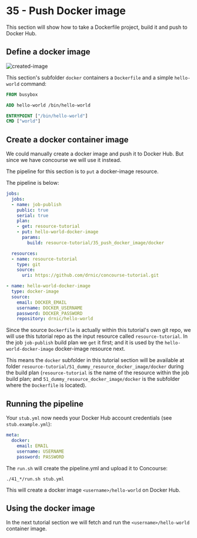 35 - Push Docker image
======================

This section will show how to take a Dockerfile project, build it and push to Docker Hub.

Define a docker image
---------------------

![created-image](http://cl.ly/image/2g3T2s0G0z2b/drnic_hello-world_image.png)

This section's subfolder `docker` containers a `Dockerfile` and a simple `hello-world` command:

```dockerfile
FROM busybox

ADD hello-world /bin/hello-world

ENTRYPOINT ["/bin/hello-world"]
CMD ["world"]
```

Create a docker container image
-------------------------------

We could manually create a docker image and push it to Docker Hub. But since we have concourse we will use it instead.

The pipeline for this section is to `put` a docker-image resource.

The pipeline is below:

```yaml
jobs:
  jobs:
  - name: job-publish
    public: true
    serial: true
    plan:
    - get: resource-tutorial
    - put: hello-world-docker-image
      params:
        build: resource-tutorial/35_push_docker_image/docker

  resources:
  - name: resource-tutorial
    type: git
    source:
      uri: https://github.com/drnic/concourse-tutorial.git

- name: hello-world-docker-image
  type: docker-image
  source:
    email: DOCKER_EMAIL
    username: DOCKER_USERNAME
    password: DOCKER_PASSWORD
    repository: drnic/hello-world
```

Since the source `Dockerfile` is actually within this tutorial's own git repo, we will use this tutorial repo as the input resource called `resource-tutorial`. In the job `job-publish` build plan we `get` it first; and it is used by the `hello-world-docker-image` docker-image resource next.

This means the `docker` subfolder in this tutorial section will be available at folder `resource-tutorial/51_dummy_resource_docker_image/docker` during the build plan (`resource-tutorial` is the name of the resource within the job build plan; and `51_dummy_resource_docker_image/docker` is the subfolder where the `Dockerfile` is located).

Running the pipeline
--------------------

Your `stub.yml` now needs your Docker Hub account credentials (see `stub.example.yml`\):

```yaml
meta:
  docker:
    email: EMAIL
    username: USERNAME
    password: PASSWORD
```

The `run.sh` will create the pipeline.yml and upload it to Concourse:

```
./41_*/run.sh stub.yml
```

This will create a docker image `<username>/hello-world` on Docker Hub.

Using the docker image
----------------------

In the next tutorial section we will fetch and run the `<username>/hello-world` container image.
